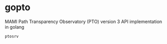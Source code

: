# gopto

MAMI Path Transparency Observatory (PTO) version 3 API implementation in golang

```
ptosrv
```
